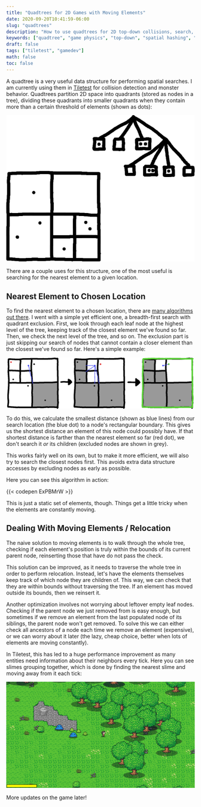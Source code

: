```yaml
---
title: "Quadtrees for 2D Games with Moving Elements"
date: 2020-09-20T10:41:59-06:00
slug: "quadtrees"
description: "How to use quadtrees for 2D top-down collisions, search, when the elements are constantly in motion"
keywords: ["quadtree", "game physics", "top-down", "spatial hashing", "search", "tiletest"]
draft: false
tags: ["tiletest", "gamedev"]
math: false
toc: false
---
```


A quadtree is a very useful data structure for performing spatial searches. I am currently using them in [Tiletest](/gamedev/#tiletest) for collision detection and monster behavior. Quadtrees partition 2D space into quadrants (stored as nodes in a tree), dividing these quadrants into smaller quadrants when they contain more than a certain threshold of elements (shown as dots):

![Quadrant division](/images/quadtrees/quadrant_division.png)

There are a couple uses for this structure, one of the most useful is searching for the nearest element to a given location.

## Nearest Element to Chosen Location

To find the nearest element to a chosen location, there are [many algorithms out there](https://stackoverflow.com/a/32412425/2909339). I went with a simple yet efficient one, a breadth-first search with quadrant exclusion. First, we look through each leaf node at the highest level of the tree, keeping track of the closest element we've found so far. Then, we check the next level of the tree, and so on. The exclusion part is just skipping our search of nodes that cannot contain a closer element than the closest we've found so far. Here's a simple example:

![Exclusion of nodes based on signed distance](/images/quadtrees/quadrant_exclusion.png)

To do this, we calculate the smallest distance (shown as blue lines) from our search location (the blue dot) to a node's rectangular boundary. This gives us the shortest distance an element of this node could possibly have. If that shortest distance is farther than the nearest element so far (red dot), we don't search it *or* its children (excluded nodes are shown in grey).

This works fairly well on its own, but to make it more efficient, we will also try to search the closest nodes first. This avoids extra data structure accesses by excluding nodes as early as possible.

Here you can see this algorithm in action:

{{< codepen ExPBMrW >}}

This is just a static set of elements, though. Things get a little tricky when the elements are constantly moving.

## Dealing With Moving Elements / Relocation

The naive solution to moving elements is to walk through the whole tree, checking if each element's position is truly within the bounds of its current parent node, reinserting those that have do not pass the check.

This solution can be improved, as it needs to traverse the whole tree in order to perform relocation. Instead, let's have the elements themselves keep track of which node they are children of. This way, we can check that they are within bounds without traversing the tree. If an element has moved outside its bounds, then we reinsert it.

Another optimization involves not worrying about leftover empty leaf nodes. Checking if the parent node we just removed from is easy enough, but sometimes if we remove an element from the last populated node of its siblings, the parent node won't get removed. To solve this we can either check all ancestors of a node each time we remove an element (expensive), or we can worry about it later (the lazy, cheap choice, better when lots of elements are moving constantly).

In Tiletest, this has led to a huge performance improvement as many entities need information about their neighbors every tick. Here you can see slimes grouping together, which is done by finding the nearest slime and moving away from it each tick:

![tiletest](/images/quadtrees/2020-10-20_20-21.png)

More updates on the game later!


